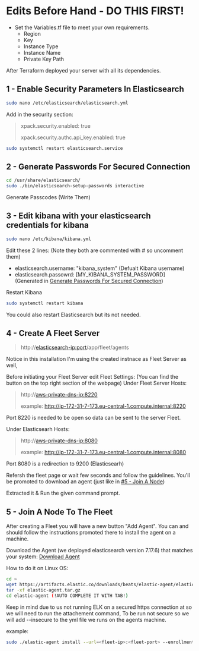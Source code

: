 # Edits Before Hand - DO THIS FIRST!
* Set the Variables.tf file to meet your own requirements.
	* Region
	* Key
	* Instance Type
	* Instance Name
	* Private Key Path

After Terraform deployed your server with all its dependencies.

## 1 - Enable Security Parameters In Elasticsearch
```sh
sudo nano /etc/elasticsearch/elasticsearch.yml
```
Add in the security section:
>xpack.security.enabled: true
>
>xpack.security.authc.api_key.enabled: true

```sh
sudo systemctl restart elasticsearch.service
```

## 2 - Generate Passwords For Secured Connection
```sh
cd /usr/share/elasticsearch/
sudo ./bin/elasticsearch-setup-passwords interactive
```
Generate Passcodes (Write Them)

## 3 - Edit kibana with your elasticsearch credentials for kibana
```sh
sudo nano /etc/kibana/kibana.yml
```
Edit these 2 lines: (Note they both are commented with # so uncomment them)

* elasticsearch.username: "kibana_system" (Defualt Kibana username)
* elasticsearch.passowrd: [MY_KIBANA_SYSTEM_PASSWORD] (Generated in [Generate Passwords For Secured Connection](https://github.com/DavidXIVII/terraform-elk-deployment/blob/main/Installation.md#2---generate-passwords-for-secured-connection))

Restart Kibana
```sh
sudo systemctl restart kibana
```

You could also restart Elasticsearch but its not needed.
## 4 - Create A Fleet Server
> http://<elasticsearch-ip:port>/app/fleet/agents

Notice in this installation I'm using the created instnace as Fleet Server as well,

Before initiating your Fleet Server edit Fleet Settings: (You can find the button on the top right section of the webpage)
Under Fleet Server Hosts:
> http://<aws-private-dns-ip:8220>
>
>example: http://ip-172-31-7-173.eu-central-1.compute.internal:8220

Port 8220 is needed to be open so data can be sent to the server Fleet.

Under Elasticsearh Hosts:
>http://<aws-private-dns-ip:8080>
>
>example: http://ip-172-31-7-173.eu-central-1.compute.internal:8080

Port 8080 is a redirection to 9200 (Elasticsearh)

Refersh the fleet page or wait few seconds and follow the guidelines.
You'll be promoted to download an agent (just like in [#5 - Join A Node](https://github.com/DavidXIVII/terraform-elk-deployment/blob/main/Installation.md#5---join-a-node-to-the-fleet))

Extracted it & Run the given command prompt.

## 5 - Join A Node To The Fleet
After creating a Fleet you will have a new button "Add Agent".
You can and should follow the instructions promoted there to install the agent on a machine.

Download the Agent (we deployed elasticsearch version 7.17.6) that matches your system:
[Download Agent](https://www.elastic.co/downloads/past-releases/elastic-agent-7-17-6)

How to do it on Linux OS:
```sh
cd ~
wget https://artifacts.elastic.co/downloads/beats/elastic-agent/elastic-agent-7.17.6-linux-x86_64.tar.gz -o elastic-agent.tar.gz
tar -xf elastic-agent.tar.gz
cd elastic-agent (!AUTO COMPLETE IT WITH TAB!)

```


Keep in mind due to us not running ELK on a secured https connection at so we will need to run the attachement command,
To be run not secure so we will add --insecure to the yml file we runs on the agents machine.

example:
```sh
sudo ./elastic-agent install --url=<fleet-ip>:<fleet-port> --enrollment-token=<token> -- insecure
```
